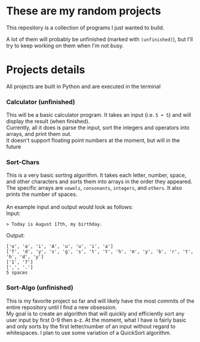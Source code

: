 # These are my random projects
This repository is a collection of programs I just wanted to build.

A lot of them will probably be unfinished (marked with `(unfinished)`),
but I'll try to keep working on them when I'm not busy.

# Projects details
All projects are built in Python and are executed in the terminal

### Calculator (unfinished)
This will be a basic calculator program. It takes an input (i.e. `5 + 5`) and will display the result (when finished).\
Currently, all it does is parse the input, sort the integers and operators into arrays, and print them out.\
It doesn't support floating point numbers at the moment, but will in the future

### Sort-Chars
This is a very basic sorting algorithm. It takes each letter, number, space, and other characters and sorts them into arrays in the order they appeared.\
The specific arrays are `vowels`, `consonants`, `integers`, and `others`. It also prints the number of spaces.
<br><br>
An example input and output would look as follows:\
Input:

`> Today is August 17th, my birthday.`

Output:
```
['o', 'a', 'i', 'A', 'u', 'u', 'i', 'a']
['T', 'd', 'y', 's', 'g', 's', 't', 't', 'h', 'm', 'y', 'b', 'r', 't', 'h', 'd', 'y']
['1', '7']
[',', '.']
5 spaces
```

### Sort-Algo (unfinished)
This is my favorite project so far and will likely have the most commits of the entire repository until I find a new obsession.\
My goal is to create an algorithm that will quickly and efficiently sort any user input by first 0-9 then a-z.
At the moment, what I have is fairly basic and only sorts by the first letter/number of an input without regard to whitespaces.
I plan to use some variation of a QuickSort algorithm.
